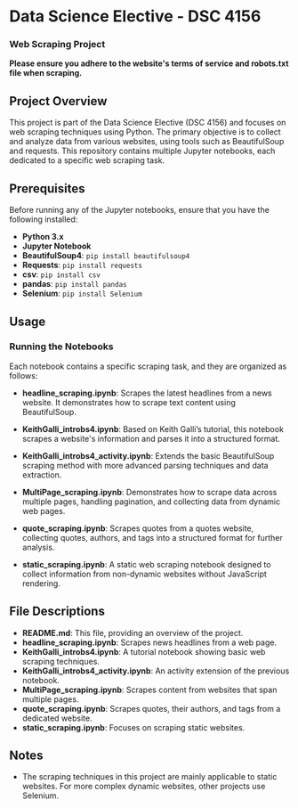 # Data Science Elective - DSC 4156  
### Web Scraping Project
**Please ensure you adhere to the website's terms of service and robots.txt file when scraping.**

## Project Overview

This project is part of the Data Science Elective (DSC 4156) and focuses on web scraping techniques using Python. The primary objective is to collect and analyze data from various websites, using tools such as BeautifulSoup and requests. This repository contains multiple Jupyter notebooks, each dedicated to a specific web scraping task.

## Prerequisites

Before running any of the Jupyter notebooks, ensure that you have the following installed:

- **Python 3.x**
- **Jupyter Notebook**
- **BeautifulSoup4**: `pip install beautifulsoup4`
- **Requests**: `pip install requests`
- **csv**: `pip install csv`
- **pandas**: `pip install pandas`
- **Selenium**: `pip install Selenium`


## Usage

### Running the Notebooks

Each notebook contains a specific scraping task, and they are organized as follows:

- **headline_scraping.ipynb**: Scrapes the latest headlines from a news website. It demonstrates how to scrape text content using BeautifulSoup.

- **KeithGalli_introbs4.ipynb**: Based on Keith Galli’s tutorial, this notebook scrapes a website's information and parses it into a structured format.

- **KeithGalli_introbs4_activity.ipynb**: Extends the basic BeautifulSoup scraping method with more advanced parsing techniques and data extraction.

- **MultiPage_scraping.ipynb**: Demonstrates how to scrape data across multiple pages, handling pagination, and collecting data from dynamic web pages.

- **quote_scraping.ipynb**: Scrapes quotes from a quotes website, collecting quotes, authors, and tags into a structured format for further analysis.

- **static_scraping.ipynb**: A static web scraping notebook designed to collect information from non-dynamic websites without JavaScript rendering.

## File Descriptions

- **README.md**: This file, providing an overview of the project.
- **headline_scraping.ipynb**: Scrapes news headlines from a web page.
- **KeithGalli_introbs4.ipynb**: A tutorial notebook showing basic web scraping techniques.
- **KeithGalli_introbs4_activity.ipynb**: An activity extension of the previous notebook.
- **MultiPage_scraping.ipynb**: Scrapes content from websites that span multiple pages.
- **quote_scraping.ipynb**: Scrapes quotes, their authors, and tags from a dedicated website.
- **static_scraping.ipynb**: Focuses on scraping static websites.

## Notes

- The scraping techniques in this project are mainly applicable to static websites. For more complex dynamic websites, other projects use Selenium.

